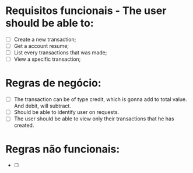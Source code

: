 # Requisitos funcionais - The user should be able to:
- [ ] Create a new transaction;
- [ ] Get a account resume;
- [ ] List every transactions that was made;
- [ ] View a specific transaction;

# Regras de negócio:
- [ ] The transaction can be of type credit, which is gonna add to total value. And debit, will subtract.
- [ ] Should be able to identify user on requests.
- [ ] The user should be able to view only their transactions that he has created.

# Regras não funcionais:
- [ ] 